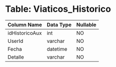 # Table: Viaticos_Historico

| Column Name | Data Type | Nullable |
|-------------|-----------|----------|
| idHistoricoAux | int | NO |
| UserId | varchar | NO |
| Fecha | datetime | NO |
| Detalle | varchar | NO |
